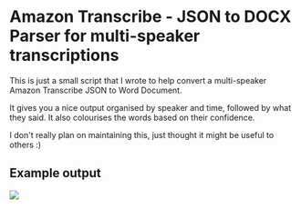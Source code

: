 # Amazon Transcribe - JSON to DOCX Parser for multi-speaker transcriptions

This is just a small script that I wrote to help convert a multi-speaker Amazon Transcribe JSON to Word Document.

It gives you a nice output organised by speaker and time, followed by what they said. It also colourises the words based on their confidence.

I don't really plan on maintaining this, just thought it might be useful to others :)


## Example output

![](master/example.png")
